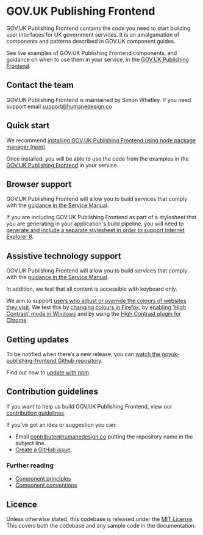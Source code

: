 # GOV.UK Publishing Frontend

GOV.UK Publishing Frontend contains the code you need to start building user interfaces for UK government services. It is an amalgamation of components and patterns described in GOV.UK component guides.

See live examples of GOV.UK Publishing Frontend components, and guidance on when to use them in your service, in the [GOV.UK Publishing Frontend](https://govuk-publishing-frontend.herokuapp.com/).

## Contact the team

GOV.UK Publishing Frontend is maintained by Simon Whatley. If you need support email support@humanedesign.co

## Quick start

We recommend [installing GOV.UK Publishing Frontend using node package manager (npm)](https://github.com/simonwhatley/govuk-publishing-frontend/blob/master/docs/installation/installing-with-npm.md).

Once installed, you will be able to use the code from the examples in the [GOV.UK Publishing Frontend](https://govuk-publishing-frontend.herokuapp.com/) in your service.

## Browser support

GOV.UK Publishing Frontend will allow you to build services that comply with the [guidance in the Service Manual](https://www.gov.uk/service-manual/technology/designing-for-different-browsers-and-devices#browsers-to-test-in).

If you are including GOV.UK Publishing Frontend as part of a stylesheet that you are generating in your application's build pipeline, you will need to [generate and include a separate stylesheet in order to support Internet Explorer 8](docs/installation/supporting-internet-explorer-8.md).

## Assistive technology support

GOV.UK Publishing Frontend will allow you to build services that comply with the [guidance in the Service Manual](https://www.gov.uk/service-manual/technology/testing-with-assistive-technologies#what-to-test).

In addition, we test that all content is accessible with keyboard only.

We aim to support [users who adjust or override the colours of websites they visit](https://accessibility.blog.gov.uk/2017/03/27/how-users-change-colours-on-websites/). We test this by [changing colours in Firefox](https://support.mozilla.org/en-US/kb/change-fonts-and-colors-websites-use), by [enabling 'High Contrast' mode in Windows](https://support.microsoft.com/en-gb/help/13862/windows-use-high-contrast-mode) and by using the [High Contrast plugin for Chrome](https://chrome.google.com/webstore/detail/high-contrast/djcfdncoelnlbldjfhinnjlhdjlikmph?hl=en-US).

## Getting updates

To be notified when there’s a new release, you can [watch the govuk-publishing-frontend Github repository](https://help.github.com/en/articles/watching-and-unwatching-repositories).

Find out how to [update with npm](https://frontend.design-system.service.gov.uk/updating-with-npm/).

## Contribution guidelines

If you want to help us build GOV.UK Publishing Frontend, view our [contribution guidelines](https://github.com/simonwhatley/govuk-publishing-frontend/blob/master/CONTRIBUTING.md).

If you’ve got an idea or suggestion you can:

- Email contribute@humanedesign.co putting the repository name in the subject line.
- [Create a GitHub issue](https://github.com/simonwhatley/govuk-publishing-frontend/issues).

### Further reading

- [Component principles](https://github.com/alphagov/govuk_publishing_components/blob/master/docs/component_principles.md)
- [Component conventions](https://github.com/alphagov/govuk_publishing_components/blob/master/docs/component_conventions.md)

## Licence
Unless otherwise stated, this codebase is released under the [MIT License](https://github.com/simonwhatley/govuk-publishing-frontend/blob/master/LICENSE). This covers both the codebase and any sample code in the documentation.